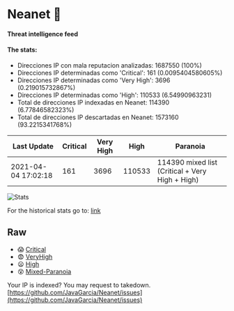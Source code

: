 # Neanet :hocho:
#### Threat intelligence feed
#### The stats:

- Direcciones IP con mala reputacion analizadas: 1687550 (100%)
- Direcciones IP determinadas como 'Critical':  161 (0.0095404580605%)
- Direcciones IP determinadas como 'Very High':  3696 (0.219015732867%)
- Direcciones IP determinadas como 'High':  110533 (6.54990963231)
- Total de direcciones IP indexadas en Neanet:  114390 (6.77846582323%)
- Total de direcciones IP descartadas en Neanet:  1573160 (93.2215341768%)

| Last Update | Critical | Very High | High | Paranoia |
| --- | --- | --- | --- | --- |
| 2021-04-04 17:02:18 | 161 | 3696 | 110533 | 114390 mixed list (Critical + Very High + High)|

![Stats](https://docs.google.com/spreadsheets/d/e/2PACX-1vSnaNMIXVabIpDJjufMlzH7poXnshF3mgd8Is1g9ytUEzVsP5my4Trn8f-xkoLLQ38xpL3HtmUexLo6/pubchart?oid=501124687&format=image)

For the historical stats go to: [link](/stats.csv)
## Raw
- :scream: [Critical](https://raw.githubusercontent.com/JavaGarcia/Neanet/master/blacklists/neanet_critical.txt)
- :fearful: [VeryHigh](https://raw.githubusercontent.com/JavaGarcia/Neanet/master/blacklists/neanet_veryHigh.txtt)
- :frowning: [High](https://raw.githubusercontent.com/JavaGarcia/Neanet/master/blacklists/neanet_high.txt)
- :dizzy_face: [Mixed-Paranoia](https://raw.githubusercontent.com/JavaGarcia/Neanet/master/blacklists/neanet_all.txt)


Your IP is indexed? You may request to takedown. [https://github.com/JavaGarcia/Neanet/issues](https://github.com/JavaGarcia/Neanet/issues)








































































































































































































































































































































































































































































































































































































































































































































































































































































































































































































































































































































































































































































































































































































































































































































































































































































































































































































































































































































































































































































































































































































































































































































































































































































































































































































































































































































































































































































































































































































































































































































































































































































































































































































































































































































































































































































































































































































































































































































































































































































































































































































































































































































































































































































































































































































































































































































































































































































































































































































































































































































































































































































































































































































































































































































































